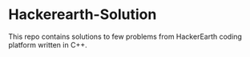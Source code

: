 # Hackerearth-Solution

This repo contains solutions to few problems from HackerEarth coding platform written in C++.


